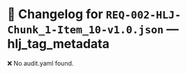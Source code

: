 # 📝 Changelog for `REQ-002-HLJ-Chunk_1-Item_10-v1.0.json` — **hlj_tag_metadata**

❌ No audit.yaml found.
